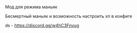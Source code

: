 Мод для режима маньяк

Бесмертный маньяк и возможность настроить хп в конфиге

ds - https://discord.gg/w4hC3Fnvug
